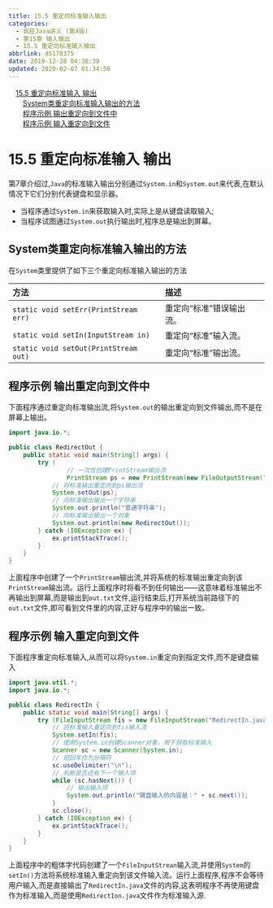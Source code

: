 ```yaml
---
title: 15.5 重定向标准输入输出
categories:
  - 疯狂Java讲义 (第4版)
  - 第15章 输入输出
  - 15.5 重定向标准输入输出
abbrlink: d5178375
date: 2019-12-28 04:38:39
updated: 2020-02-07 01:34:56
---
```

<div id='my_toc'><a href="/JavaReadingNotes/d5178375/#15-5-重定向标准输入-输出" class="header_1">15.5 重定向标准输入 输出</a>&nbsp;<br><a href="/JavaReadingNotes/d5178375/#System类重定向标准输入输出的方法" class="header_2">System类重定向标准输入输出的方法</a>&nbsp;<br><a href="/JavaReadingNotes/d5178375/#程序示例-输出重定向到文件中" class="header_2">程序示例 输出重定向到文件中</a>&nbsp;<br><a href="/JavaReadingNotes/d5178375/#程序示例-输入重定向到文件" class="header_2">程序示例 输入重定向到文件</a>&nbsp;<br></div>
<style>.header_1{margin-left: 1em;}.header_2{margin-left: 2em;}.header_3{margin-left: 3em;}.header_4{margin-left: 4em;}.header_5{margin-left: 5em;}.header_6{margin-left: 6em;}</style>
<!--more-->
<script>if (navigator.platform.search('arm')==-1){document.getElementById('my_toc').style.display = 'none';}var e,p = document.getElementsByTagName('p');while (p.length>0) {e = p[0];e.parentElement.removeChild(e);}</script>

<!--end-->
# 15.5 重定向标准输入 输出
第7章介绍过,`Java`的标准输入输出分别通过`System.in`和`System.out`来代表,在默认情况下它们分别代表键盘和显示器。
- 当程序通过`System.in`来获取输入时,实际上是从键盘读取输入;
- 当程序试图通过`System.out`执行输出时,程序总是输出到屏幕。

## System类重定向标准输入输出的方法
在`System`类里提供了如下三个重定向标准输入输出的方法

|方法|描述|
|:--|:--|
|`static void setErr(PrintStream err)`|重定向“标准”错误输出流。|
|`static void setIn(InputStream in)`|重定向“标准”输入流。|
|`static void setOut(PrintStream out)`|重定向“标准”输出流。|

## 程序示例 输出重定向到文件中
下面程序通过重定向标准输出流,将`System.out`的输出重定向到文件输出,而不是在屏幕上输出。
```java
import java.io.*;

public class RedirectOut {
    public static void main(String[] args) {
        try (
                // 一次性创建PrintStream输出流
                PrintStream ps = new PrintStream(new FileOutputStream("out.txt"))) {
            // 将标准输出重定向到ps输出流
            System.setOut(ps);
            // 向标准输出输出一个字符串
            System.out.println("普通字符串");
            // 向标准输出输出一个对象
            System.out.println(new RedirectOut());
        } catch (IOException ex) {
            ex.printStackTrace();
        }
    }
}
```
上面程序中创建了一个`PrintStream`输出流,并将系统的标准输出重定向到该`PrintStream`输出流。运行上面程序时将看不到任何输出——这意味着标准输出不再输出到屏幕,而是输出到`out.txt`文件,运行结束后,打开系统当前路径下的`out.txt`文件,即可看到文件里的内容,正好与程序中的输出一致。
## 程序示例 输入重定向到文件
下面程序重定向标准输入,从而可以将`System.in`重定向到指定文件,而不是键盘输入
```java
import java.util.*;
import java.io.*;

public class RedirectIn {
    public static void main(String[] args) {
        try (FileInputStream fis = new FileInputStream("RedirectIn.java")) {
            // 将标准输入重定向到fis输入流
            System.setIn(fis);
            // 使用System.in创建Scanner对象，用于获取标准输入
            Scanner sc = new Scanner(System.in);
            // 把回车作为分隔符
            sc.useDelimiter("\n");
            // 判断是否还有下一个输入项
            while (sc.hasNext()) {
                // 输出输入项
                System.out.println("键盘输入的内容是：" + sc.next());
            }
            sc.close();
        } catch (IOException ex) {
            ex.printStackTrace();
        }
    }
}
```
上面程序中的粗体字代码创建了一个`FileInputStrean`输入流,并使用`System`的`setIn()`方法将系统标准输入重定向到该文件输入流。运行上面程序,程序不会等待用户输入,而是直接输出了`RedirectIn.java`文件的内容,这表明程序不再使用键盘作为标准输入,而是使用`RedirectIon.java`文件作为标准输入源.
